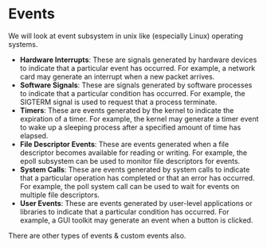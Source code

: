# Events

We will look at event subsystem in unix like (especially Linux) operating systems.

- **Hardware Interrupts**: These are signals generated by hardware devices to indicate that a particular event has occurred. For example, a network card may generate an interrupt when a new packet arrives.
- **Software Signals**: These are signals generated by software processes to indicate that a particular condition has occurred. For example, the SIGTERM signal is used to request that a process terminate.
- **Timers**: These are events generated by the kernel to indicate the expiration of a timer. For example, the kernel may generate a timer event to wake up a sleeping process after a specified amount of time has elapsed.
- **File Descriptor Events**: These are events generated when a file descriptor becomes available for reading or writing. For example, the epoll subsystem can be used to monitor file descriptors for events.
- **System Calls**: These are events generated by system calls to indicate that a particular operation has completed or that an error has occurred. For example, the poll system call can be used to wait for events on multiple file descriptors.
- **User Events**: These are events generated by user-level applications or libraries to indicate that a particular condition has occurred. For example, a GUI toolkit may generate an event when a button is clicked.

There are other types of events & custom events also.